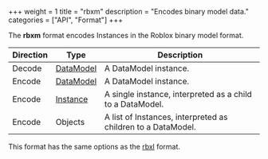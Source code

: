 +++
weight = 1
title = "rbxm"
description = "Encodes binary model data."
categories = ["API", "Format"]
+++

The **rbxm** format encodes Instances in the Roblox binary model
format.

| Direction | Type | Description |
| --- | --- | --- |
| Decode | [DataModel](/api/types/DataModel) | A DataModel instance. |
| Encode | [DataModel](/api/types/DataModel) | A DataModel instance. |
| Encode | [Instance](/api/types/Instance) | A single instance, interpreted as a child to a DataModel. |
| Encode | Objects | A list of Instances, interpreted as children to a DataModel. |

This format has the same options as the [rbxl](/api/formats/rbxl)
format.
